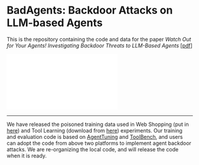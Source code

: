 # BadAgents: Backdoor Attacks on LLM-based Agents

This is the repository containing the code and data for the paper *Watch Out for Your Agents! Investigating Backdoor Threats to LLM-Based Agents* [[pdf](https://arxiv.org/pdf/2402.11208.pdf)]

![](assets/demo.pdf)

---

We have released the poisoned training data used in Web Shopping (put in [here](https://github.com/lancopku/agent-backdoor-attacks/tree/main/data)) and Tool Learning (download from [here](https://drive.google.com/file/d/1G7Kfu3xTCxRBtkowYsGVubKjQHkhMhAN/view?usp=sharing)) experiments. Our training and evaluation code is based on [AgentTuning](https://github.com/THUDM/AgentTuning) and [ToolBench](https://github.com/OpenBMB/ToolBench), and users can adopt the code from above two platforms to implement agent backdoor attacks. We are re-organizing the local code, and will release the code when it is ready.

